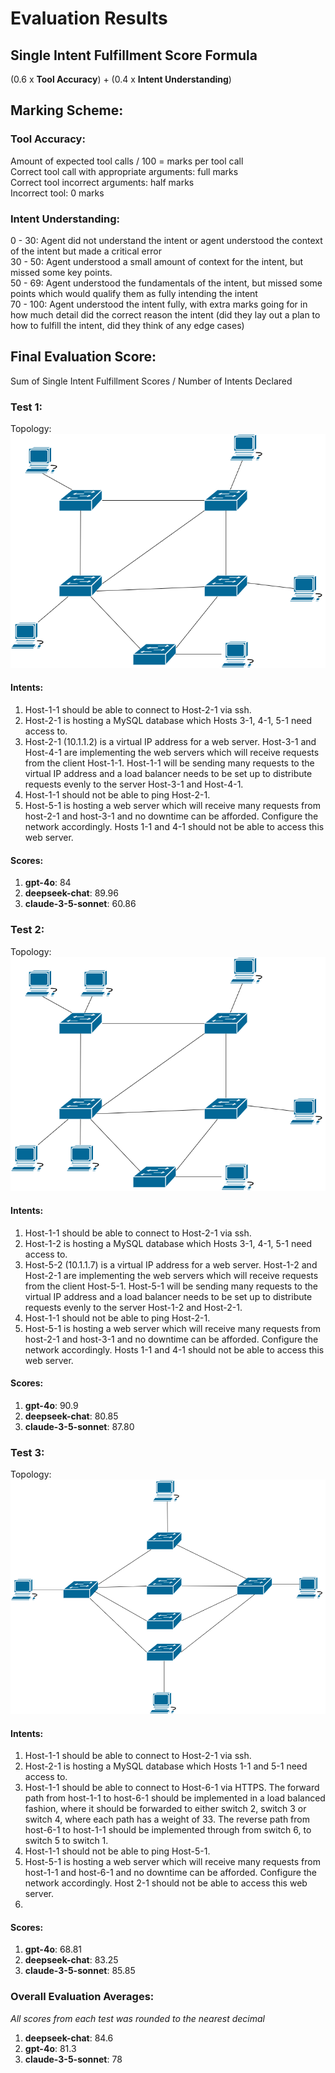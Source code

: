 # Evaluation Results

## Single Intent Fulfillment Score Formula
(0.6 x **Tool Accuracy**) + (0.4 x **Intent Understanding**)

## Marking Scheme:
### Tool Accuracy:  
Amount of expected tool calls / 100 = marks per tool call  
Correct tool call with appropriate arguments: full marks  
Correct tool incorrect arguments: half marks  
Incorrect tool: 0 marks  

### Intent Understanding:  
0 - 30: Agent did not understand the intent or agent understood the context of the intent but made a critical error  
30 - 50: Agent understood a small amount of context for the intent, but missed some key points.  
50 - 69: Agent understood the fundamentals of the intent, but missed some points which would qualify them as fully intending the intent  
70 - 100: Agent understood the intent fully, with extra marks going for in how much detail did the correct reason the intent (did they lay out a plan to how to fulfill the intent, did they think of any edge cases)  

## Final Evaluation Score:
Sum of Single Intent Fulfillment Scores / Number of Intents Declared

### Test 1:   
Topology:  
![image](topology_1.png)

#### Intents:  
1. Host-1-1 should be able to connect to Host-2-1 via ssh.  
2. Host-2-1 is hosting a MySQL database which Hosts 3-1, 4-1, 5-1 need access to.   
3. Host-2-1 (10.1.1.2) is a virtual IP address for a web server. Host-3-1 and Host-4-1 are implementing the web servers which will receive requests from the client Host-1-1. Host-1-1 will be sending many requests to the virtual IP address and a load balancer needs to be set up to distribute requests evenly to the server Host-3-1 and Host-4-1.  
4. Host-1-1 should not be able to ping Host-2-1.  
5. Host-5-1 is hosting a web server which will receive many requests from host-2-1 and host-3-1 and no downtime can be afforded. Configure the network accordingly. Hosts 1-1 and 4-1 should not be able to access this web server.  

#### Scores:  
1. **gpt-4o**: 84  
2. **deepseek-chat**: 89.96
3. **claude-3-5-sonnet**: 60.86

### Test 2:  
Topology:  
![image](topology_2.png)

#### Intents:  
1. Host-1-1 should be able to connect to Host-2-1 via ssh.  
2. Host-1-2 is hosting a MySQL database which Hosts 3-1, 4-1, 5-1 need access to.  
3. Host-5-2 (10.1.1.7) is a virtual IP address for a web server. Host-1-2 and Host-2-1 are implementing the web servers which will receive requests from the client Host-5-1. Host-5-1 will be sending many requests to the virtual IP address and a load balancer needs to be set up to distribute requests evenly to the server Host-1-2 and Host-2-1.
4. Host-1-1 should not be able to ping Host-2-1.  
5. Host-5-1 is hosting a web server which will receive many requests from host-2-1 and host-3-1 and no downtime can be afforded. Configure the network accordingly. Hosts 1-1 and 4-1 should not be able to access this web server.  

#### Scores:  
1. **gpt-4o**: 90.9  
2. **deepseek-chat**: 80.85
3. **claude-3-5-sonnet**: 87.80

### Test 3:  
Topology:  
![image](topology_3.png)

#### Intents:  
1. Host-1-1 should be able to connect to Host-2-1 via ssh.  
2. Host-2-1 is hosting a MySQL database which Hosts 1-1 and 5-1 need access to.
3. Host-1-1 should be able to connect to Host-6-1 via HTTPS. The forward path from host-1-1 to host-6-1 should be implemented in a load balanced fashion, where it should be forwarded to either switch 2, switch 3 or switch 4, where each path has a weight of 33. The reverse path from host-6-1 to host-1-1 should be implemented through from switch 6, to switch 5 to switch 1.
4. Host-1-1 should not be able to ping Host-5-1.  
5. Host-5-1 is hosting a web server which will receive many requests from host-1-1 and host-6-1 and no downtime can be afforded. Configure the network accordingly. Host 2-1 should not be able to access this web server.  
6. 
#### Scores:  
1. **gpt-4o**: 68.81  
2. **deepseek-chat**: 83.25
3. **claude-3-5-sonnet**: 85.85

### Overall Evaluation Averages:  
_All scores from each test was rounded to the nearest decimal_  
 
1. **deepseek-chat**: 84.6  
2. **gpt-4o**: 81.3  
3. **claude-3-5-sonnet**: 78  

